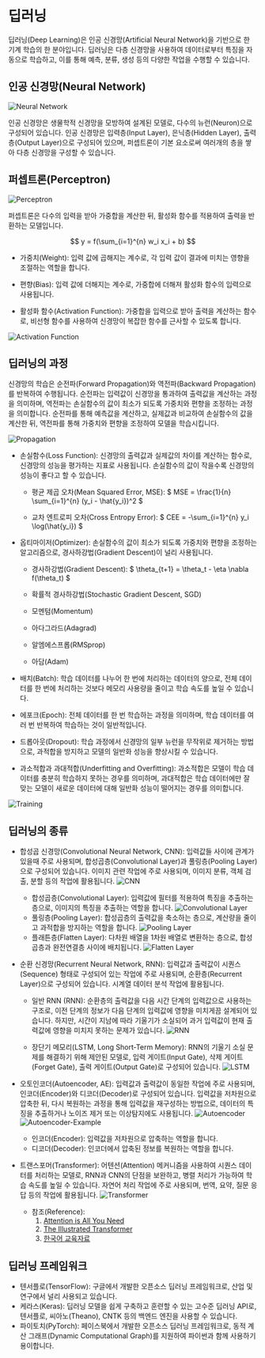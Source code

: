# 딥러닝

딥러닝(Deep Learning)은 인공 신경망(Artificial Neural Network)을 기반으로 한 기계 학습의 한 분야입니다. 딥러닝은 다층 신경망을 사용하여 데이터로부터 특징을 자동으로 학습하고, 이를 통해 예측, 분류, 생성 등의 다양한 작업을 수행할 수 있습니다.

## 인공 신경망(Neural Network)

![Neural Network](images/neural-network.png)

인공 신경망은 생물학적 신경망을 모방하여 설계된 모델로, 다수의 뉴런(Neuron)으로 구성되어 있습니다. 인공 신경망은 입력층(Input Layer), 은닉층(Hidden Layer), 출력층(Output Layer)으로 구성되어 있으며, 퍼셉트론이 기본 요소로써 여러개의 층을 쌓아 다층 신경망을 구성할 수 있습니다.

## 퍼셉트론(Perceptron)
![Perceptron](images/perceptron.png)

퍼셉트론은 다수의 입력을 받아 가중합을 계산한 뒤, 활성화 함수를 적용하여 출력을 반환하는 모델입니다.

$$
y = f(\sum_{i=1}^{n} w_i x_i + b)
$$

- 가중치(Weight): 입력 값에 곱해지는 계수로, 각 입력 값이 결과에 미치는 영향을 조절하는 역할을 합니다.

- 편향(Bias): 입력 값에 더해지는 계수로, 가중합에 더해져 활성화 함수의 입력으로 사용됩니다.

- 활성화 함수(Activation Function): 가중합을 입력으로 받아 출력을 계산하는 함수로, 비선형 함수를 사용하여 신경망이 복잡한 함수를 근사할 수 있도록 합니다.

![Activation Function](images/activation-function.png)

## 딥러닝의 과정

신경망의 학습은 순전파(Forward Propagation)와 역전파(Backward Propagation)를 반복하여 수행됩니다. 순전파는 입력값이 신경망을 통과하여 출력값을 계산하는 과정을 의미하며, 역전파는 손실함수의 값이 최소가 되도록 가중치와 편향을 조정하는 과정을 의미합니다. 순전파를 통해 예측값을 계산하고, 실제값과 비교하여 손실함수의 값을 계산한 뒤, 역전파를 통해 가중치와 편향을 조정하여 모델을 학습시킵니다.

![Propagation](images/propagation.png)

- 손실함수(Loss Function): 신경망의 출력값과 실제값의 차이를 계산하는 함수로, 신경망의 성능을 평가하는 지표로 사용됩니다. 손실함수의 값이 작을수록 신경망의 성능이 좋다고 할 수 있습니다.

  - 평균 제곱 오차(Mean Squared Error, MSE):
  $
  MSE = \frac{1}{n} \sum_{i=1}^{n} (y_i - \hat{y_i})^2
  $

  - 교차 엔트로피 오차(Cross Entropy Error):
  $
  CEE = -\sum_{i=1}^{n} y_i \log(\hat{y_i})
  $

- 옵티마이저(Optimizer): 손실함수의 값이 최소가 되도록 가중치와 편향을 조정하는 알고리즘으로, 경사하강법(Gradient Descent)이 널리 사용됩니다.

  - 경사하강법(Gradient Descent):
  $
  \theta_{t+1} = \theta_t - \eta \nabla f(\theta_t)
  $

  - 확률적 경사하강법(Stochastic Gradient Descent, SGD)
  - 모멘텀(Momentum)
  - 아다그라드(Adagrad)
  - 알엠에스프롭(RMSprop)
  - 아담(Adam)

- 배치(Batch): 학습 데이터를 나누어 한 번에 처리하는 데이터의 양으로, 전체 데이터를 한 번에 처리하는 것보다 메모리 사용량을 줄이고 학습 속도를 높일 수 있습니다.

- 에포크(Epoch): 전체 데이터를 한 번 학습하는 과정을 의미하며, 학습 데이터를 여러 번 반복하여 학습하는 것이 일반적입니다.

- 드롭아웃(Dropout): 학습 과정에서 신경망의 일부 뉴런을 무작위로 제거하는 방법으로, 과적합을 방지하고 모델의 일반화 성능을 향상시킬 수 있습니다.

- 과소적합과 과대적합(Underfitting and Overfitting): 과소적합은 모델이 학습 데이터를 충분히 학습하지 못하는 경우를 의미하며, 과대적합은 학습 데이터에만 잘 맞는 모델이 새로운 데이터에 대해 일반화 성능이 떨어지는 경우를 의미합니다.

![Training](images/deep-training.png)

## 딥러닝의 종류

- 합성곱 신경망(Convolutional Neural Network, CNN): 입력값들 사이에 관계가 있을때 주로 사용되며, 합성곱층(Convolutional Layer)과 풀링층(Pooling Layer)으로 구성되어 있습니다. 이미지 관련 작업에 주로 사용되며, 이미지 분류, 객체 검출, 분할 등의 작업에 활용됩니다.
![CNN](images/deep-cnn.png)
  - 합성곱층(Convolutional Layer): 입력값에 필터를 적용하여 특징을 추출하는 층으로, 이미지의 특징을 추출하는 역할을 합니다.
  ![Convolutional Layer](images/convolution-layer.png)
  - 풀링층(Pooling Layer): 합성곱층의 출력값을 축소하는 층으로, 계산량을 줄이고 과적합을 방지하는 역할을 합니다.
  ![Pooling Layer](images/pooling-layer.png)
  - 플래튼층(Flatten Layer): 다차원 배열을 1차원 배열로 변환하는 층으로, 합성곱층과 완전연결층 사이에 배치됩니다.
  ![Flatten Layer](images/flatten-layer.png)

- 순환 신경망(Recurrent Neural Network, RNN): 입력값과 출력값이 시퀀스(Sequence) 형태로 구성되어 있는 작업에 주로 사용되며, 순환층(Recurrent Layer)으로 구성되어 있습니다. 시계열 데이터 분석 작업에 활용됩니다.
  - 일반 RNN (RNN): 순환층의 출력값을 다음 시간 단계의 입력값으로 사용하는 구조로, 이전 단계의 정보가 다음 단계의 입력값에 영향을 미치게끔 설계되어 있습니다. 하지만, 시간이 지남에 따라 기울기가 소실되어 과거 입력값이 현재 출력값에 영향을 미치지 못하는 문제가 있습니다.
  ![RNN](images/deep-rnn.png)

  - 장단기 메모리(LSTM, Long Short-Term Memory): RNN의 기울기 소실 문제를 해결하기 위해 제안된 모델로, 입력 게이트(Input Gate), 삭제 게이트(Forget Gate), 출력 게이트(Output Gate)로 구성되어 있습니다.
  ![LSTM](images/deep-lstm.jpg)

- 오토인코더(Autoencoder, AE): 입력값과 출력값이 동일한 작업에 주로 사용되며, 인코더(Encoder)와 디코더(Decoder)로 구성되어 있습니다. 입력값을 저차원으로 압축한 뒤, 다시 복원하는 과정을 통해 입력값을 재구성하는 방법으로, 데이터의 특징을 추출하거나 노이즈 제거 또는 이상탐지에도 사용됩니다.
![Autoencoder](images/deep-autoencoder.png)
![Autoencoder-Example](images/deep-autoencoder-example.png)
  - 인코더(Encoder): 입력값을 저차원으로 압축하는 역할을 합니다.
  - 디코더(Decoder): 인코더에서 압축된 정보를 복원하는 역할을 합니다.

- 트랜스포머(Transformer): 어텐션(Attention) 메커니즘을 사용하여 시퀀스 데이터를 처리하는 모델로, RNN과 CNN의 단점을 보완하고, 병렬 처리가 가능하여 학습 속도를 높일 수 있습니다. 자연어 처리 작업에 주로 사용되며, 번역, 요약, 질문 응답 등의 작업에 활용됩니다.
![Transformer](images/deep-transformer.png)

  - 참조(Reference): 
    1. [Attention is All You Need](https://arxiv.org/abs/1706.03762)
    2. [The Illustrated Transformer](http://jalammar.github.io/illustrated-transformer/)
    3. [한국어 교육자료](https://wikidocs.net/31379)


## 딥러닝 프레임워크

- 텐서플로(TensorFlow): 구글에서 개발한 오픈소스 딥러닝 프레임워크로, 산업 및 연구에서 널리 사용되고 있습니다.
- 케라스(Keras): 딥러닝 모델을 쉽게 구축하고 훈련할 수 있는 고수준 딥러닝 API로, 텐서플로, 씨아노(Theano), CNTK 등의 백엔드 엔진을 사용할 수 있습니다.
- 파이토치(PyTorch): 페이스북에서 개발한 오픈소스 딥러닝 프레임워크로, 동적 계산 그래프(Dynamic Computational Graph)를 지원하여 파이썬과 함께 사용하기 용이합니다.
